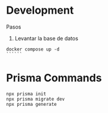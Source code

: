 # Development

Pasos

1. Levantar la base de datos

```````
docker compose up -d
``````
```````

# Prisma Commands

```
npx prisma init
npx prisma migrate dev
npx prisma generate
```

